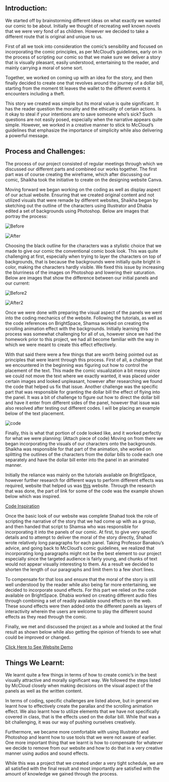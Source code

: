 ## Introduction:

We started off by brainstorming different ideas on what exactly we wanted our comic to be about. Initially we thought of recreating well known novels that we were very fond of as children. However we decided to take a different route that is original and unique to us.

First of all we took into consideration the comic’s sensibility and focused on incorporating the comic principles, as per McCloud’s guidelines, early on in the process of scripting our comic so that we make sure we deliver a story that is visually pleasant, easily understood, entertaining to the reader, and mainly carrying a moral of some sort. 

Together, we worked on coming up with an idea for the story, and then finally decided to create one that revolves around the journey of a dollar bill, starting from the moment tit leaves the wallet to the different events it encounters including a theft. 

This story we created was simple but its moral value is quite significant. It has the reader question the morality and the ethicality of certain actions. Is it okay to steal if your intentions are to save someone who’s sick? Such questions are not easily posed, especially when the narrative appears quite simple. However, we worked in a creative manner to stick to McCloud’s guidelines that emphasize the importance of simplicity while also delivering a powerful message. 

## Process and Challenges:

The process of our project consisted of regular meetings through which we discussed our different parts and combined our works together. The first part was of course creating the wireframe, which after discussing our comic, Shaikha took the initiative to create on the designing website Canva. 

Moving forward we began working on the coding as well as display aspect of our actual website. Ensuring that we created original content and not utilized visuals that were remade by different websites, Shaikha began by sketching out the outline of the characters using Illustrator and Dhabia edited a set of backgrounds using Photoshop. Below are images that portray the process:

![Before](https://github.com/shamsasaeed/shamsasaeed.github.io/blob/main/before.jpg)

![After](https://github.com/shamsasaeed/shamsasaeed.github.io/blob/main/after.jpg)

Choosing the black outline for the characters was a stylistic choice that we made to give our comic the conventional comic book look. This was quite challenging at first, especially when trying to layer the characters on top of backgrounds, that is because the backgrounds were initially quite bright in color, making the characters hardly visible. We fixed this issue by increasing the blurriness of the images on Photoshop and lowering their saturation. Below are images that show the difference between our initial panels and our current: 

![Before2](https://github.com/shamsasaeed/shamsasaeed.github.io/blob/main/before2.png)

![After2](https://github.com/shamsasaeed/shamsasaeed.github.io/blob/main/after2.jpg)

Once we were done with preparing the visual aspect of the panels we went into the coding mechanics of the website. Following the tutorials, as well as the code references on BrightSpace, Shamsa worked on creating the scrolling animation effect with the backgrounds. Initially learning this process was somewhat challenging for all of us, however since we had the homework prior to this project, we had all become familiar with the way in which we were meant to create this effect effectively. 

With that said there were a few things that are worth being pointed out as principles that were learnt through this process. First of all, a challenge that we encountered in the beginning was figuring out how to control the placement of the text. This made the comic visualization a bit messy since we could not move the text where we exactly wanted, it was placed under certain images and looked unpleasant, however after researching we found the code that helped us fix that issue. Another challenge was the specific part that was responsible for granting the dollar bill the effect of flying into the panel. It was a bit of challenge to figure out how to direct the dollar bill and have it enter from different sides of the panel, however that issue was also resolved after testing out different codes. I will be placing an example below of the text placement.

![code](https://github.com/shamsasaeed/shamsasaeed.github.io/blob/main/codeissue.png)

Finally, this is what that portion of code looked like, and it worked perfectly for what we were planning:
(Attach piece of code) Moving on from there we began incorporating the visuals of our characters onto the backgrounds. Shaikha was responsible for that part of the animation, she worked on splitting the outlines of the characters from the dollar bills to code each one separately and have the dollar bill enter into the panel in an animated manner.
	
Initially the reliance was mainly on the tutorials available on BrightSpace, however further research for different ways to perform different effects was required, website that helped us was [this](https://www.w3schools.com/) website. Through the research that was done, the part of link for some of the code was the example shown below which was inspired. 

[Code Inspiration](https://drive.google.com/drive/folders/1CwlkQnpdmPgq_iP26e2BhKOeLOEjK3Nx)

Once the basic look of our website was complete Shahad took the role of scripting the narrative of the story that we had come up with as a group, and then handed that script to Shamsa who was responsible for incorporating it into the panels of our comic. At first, to give very specific details and to attempt to deliver the moral of the story directly, Shahad wrote relatively long paragraphs for each panel. Taking Professor Banakou’s advice, and going back to McCloud’s comic guidelines, we realized that incorporating long paragraphs might not be the best element to our project especially since the targeted audience is fairly young, and chunks of text would not appear visually interesting to them. As a result we decided to shorten the length of our paragraphs and limit them to a few short lines.

To compensate for that loss and ensure that the moral of the story is still well understood by the reader while also being far more entertaining, we decided to incorporate sound effects. For this part we relied on the code available on BrightSpace. Dhabia worked on creating different audio files through combining a set of readily available sound effects on the web. These sound effects were then added onto the different panels as layers of interactivity wherein the users are welcome to play the different sound effects as they read through the comic. 

Finally, we met and discussed the project as a whole and looked at the final result as shown below while also getting the opinion of friends to see what could be improved or changed. 

[Click Here to See Website Demo](https://youtu.be/qPMlmEmbLDo)
  
## Things We Learnt:

We learnt quite a few things in terms of how to create comic’s in the best visually attractive and morally significant way. We followed the steps listed by McCloud closely when making decisions on the visual aspect of the panels as well as the written content. 

In terms of coding, specific challenges are listed above, but in general we learnt how to effectively create the parallax and the scrolling animation effect. We also learnt how to utilize elements that we have not specifically covered in class, that is the effects used on the dollar bill. While that was a bit challenging, it was our way of pushing ourselves creatively. 

Furthermore, we became more comfortable with using Illustrator and Photoshop and learnt how to use tools that we were not aware of earlier. One more important thing that we learnt is how to compensate for whatever we decide to remove from our website and how to do that in a very creative manner using audios and sound effects. 

While this was a project that we created under a very tight schedule, we are all satisfied with the final result and most importantly are satisfied with the amount of knowledge we gained through the process. 
